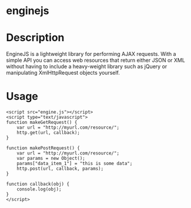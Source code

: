 enginejs
========

Description
===========

EngineJS is a lightweight library for performing AJAX requests. With a simple API you can access web resources that return either JSON or XML without having to include a heavy-weight library such as jQuery or manipulating XmlHttpRequest objects yourself.

Usage
=====

    <script src="engine.js"></script>
    <script type="text/javascript">
    function makeGetRequest() {
    	var url = "http://myurl.com/resource/";
    	http.get(url, callback);
    }

    function makePostRequest() {
    	var url = "http://myurl.com/resource/";
    	var params = new Object();
    	params["data_item_1"] = "this is some data";
    	http.post(url, callback, params);
    }

    function callback(obj) {
    	console.log(obj);
    }
    </script>
